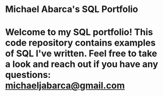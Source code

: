 # Michael Abarca's SQL Portfolio

# Welcome to my SQL portfolio! This code repository contains examples of SQL I've written. Feel free to take a look and reach out if you have any questions: michaeljabarca@gmail.com
